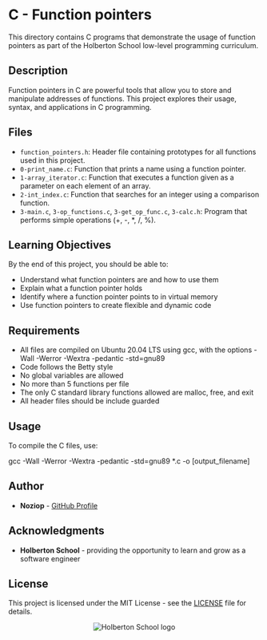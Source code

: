# C - Function pointers

This directory contains C programs that demonstrate the usage of function pointers as part of the Holberton School low-level programming curriculum.

## Description

Function pointers in C are powerful tools that allow you to store and manipulate addresses of functions. This project explores their usage, syntax, and applications in C programming.

## Files

- `function_pointers.h`: Header file containing prototypes for all functions used in this project.
- `0-print_name.c`: Function that prints a name using a function pointer.
- `1-array_iterator.c`: Function that executes a function given as a parameter on each element of an array.
- `2-int_index.c`: Function that searches for an integer using a comparison function.
- `3-main.c`, `3-op_functions.c`, `3-get_op_func.c`, `3-calc.h`: Program that performs simple operations (+, -, *, /, %).

## Learning Objectives

By the end of this project, you should be able to:

- Understand what function pointers are and how to use them
- Explain what a function pointer holds
- Identify where a function pointer points to in virtual memory
- Use function pointers to create flexible and dynamic code

## Requirements

- All files are compiled on Ubuntu 20.04 LTS using gcc, with the options -Wall -Werror -Wextra -pedantic -std=gnu89
- Code follows the Betty style
- No global variables are allowed
- No more than 5 functions per file
- The only C standard library functions allowed are malloc, free, and exit
- All header files should be include guarded

## Usage

To compile the C files, use:

gcc -Wall -Werror -Wextra -pedantic -std=gnu89 *.c -o [output_filename]

## Author

* **Noziop** - [GitHub Profile](https://github.com/Noziop)

## Acknowledgments

* **Holberton School** - providing the opportunity to learn and grow as a software engineer

## License

This project is licensed under the MIT License - see the [LICENSE](LICENSE) file for details.


<p align="center">
  <img
   src="https://cdn.prod.website-files.com/64107f65f30b69371e3d6bfa/65c6179aa44b63fa4f31e7ad_Holberton-Logo-Cherry.svg"
   alt="Holberton School logo">
</p>